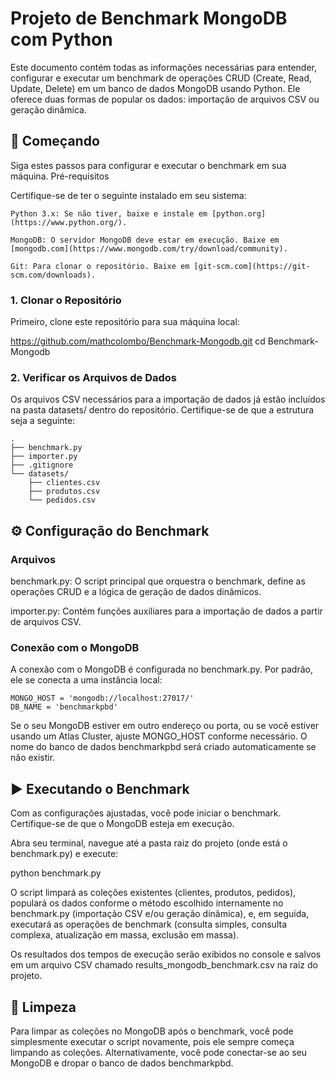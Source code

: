 # Projeto de Benchmark MongoDB com Python

Este documento contém todas as informações necessárias para entender, configurar e executar um benchmark de operações CRUD (Create, Read, Update, Delete) em um banco de dados MongoDB usando Python. Ele oferece duas formas de popular os dados: importação de arquivos CSV ou geração dinâmica.

## 🚀 Começando

Siga estes passos para configurar e executar o benchmark em sua máquina.
Pré-requisitos

Certifique-se de ter o seguinte instalado em seu sistema:

    Python 3.x: Se não tiver, baixe e instale em [python.org](https://www.python.org/).

    MongoDB: O servidor MongoDB deve estar em execução. Baixe em [mongodb.com](https://www.mongodb.com/try/download/community).

    Git: Para clonar o repositório. Baixe em [git-scm.com](https://git-scm.com/downloads).

### 1. Clonar o Repositório

Primeiro, clone este repositório para sua máquina local:

https://github.com/mathcolombo/Benchmark-Mongodb.git
cd Benchmark-Mongodb

### 2. Verificar os Arquivos de Dados

Os arquivos CSV necessários para a importação de dados já estão incluídos na pasta datasets/ dentro do repositório. Certifique-se de que a estrutura seja a seguinte:

    .
    ├── benchmark.py
    ├── importer.py
    ├── .gitignore
    └── datasets/
        ├── clientes.csv
        ├── produtos.csv
        └── pedidos.csv

## ⚙️ Configuração do Benchmark

### Arquivos

benchmark.py: O script principal que orquestra o benchmark, define as operações CRUD e a lógica de geração de dados dinâmicos.

importer.py: Contém funções auxiliares para a importação de dados a partir de arquivos CSV.

### Conexão com o MongoDB

A conexão com o MongoDB é configurada no benchmark.py. Por padrão, ele se conecta a uma instância local:

    MONGO_HOST = 'mongodb://localhost:27017/'
    DB_NAME = 'benchmarkpbd'

Se o seu MongoDB estiver em outro endereço ou porta, ou se você estiver usando um Atlas Cluster, ajuste MONGO_HOST conforme necessário. O nome do banco de dados benchmarkpbd será criado automaticamente se não existir.

## ▶️ Executando o Benchmark

Com as configurações ajustadas, você pode iniciar o benchmark. Certifique-se de que o MongoDB esteja em execução.

Abra seu terminal, navegue até a pasta raiz do projeto (onde está o benchmark.py) e execute:

python benchmark.py

O script limpará as coleções existentes (clientes, produtos, pedidos), populará os dados conforme o método escolhido internamente no benchmark.py (importação CSV e/ou geração dinâmica), e, em seguida, executará as operações de benchmark (consulta simples, consulta complexa, atualização em massa, exclusão em massa).

Os resultados dos tempos de execução serão exibidos no console e salvos em um arquivo CSV chamado results_mongodb_benchmark.csv na raiz do projeto.

## 🧹 Limpeza

Para limpar as coleções no MongoDB após o benchmark, você pode simplesmente executar o script novamente, pois ele sempre começa limpando as coleções. Alternativamente, você pode conectar-se ao seu MongoDB e dropar o banco de dados benchmarkpbd.
